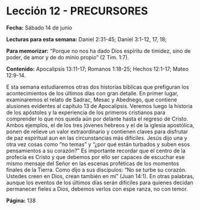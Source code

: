 # Lección 12 - PRECURSORES

**Fecha:** Sábado 14 de junio

**Lecturas para esta semana:** Daniel 2:31-45; Daniel 3:1-12, 17, 18;

**Para memorizar:** “Porque no nos ha dado Dios espíritu de timidez, sino de poder, de amor y de do­
minio propio” (2 Tim. 1:7).

**Contenido:**
Apocalipsis 13:11-17; Romanos 1:18-25; Hechos 12:1-17; Mateo 12:9-14.

E
sta semana estudiaremos otras dos historias bíblicas que prefiguran los
acontecimientos de los últimos días con gran detalle.
En primer lugar, examinaremos el relato de Sadrac, Mesac y Abednego,
que contiene alusiones evidentes al capítulo 13 de Apocalipsis. Veremos luego
la historia de los apóstoles y la experiencia de los primeros cristianos para
comprender lo que nos queda aún por delante hasta el regreso de Cristo.
Ambos ejemplos, el de los tres jóvenes hebreos y el de la iglesia apostólica,
ponen de relieve un valor extraordinario y contienen claves para disfrutar de
paz espiritual aun en las circunstancias más difíciles.
Jesús dijo una y otra vez cosas como “no temas” y “¿por qué están turbados
y suben esos pensamientos a su corazón?” Es importante recordar que el
centro de la profecía es Cristo y que debemos por ello ser capaces de escuchar
ese mismo mensaje del Señor en las escenas proféticas de los momentos
finales de la Tierra. Como dijo a sus discípulos: “No se turbe su corazón.
Ustedes creen en Dios, crean también en mí” (Juan 14:1).
En otras palabras, aunque los eventos de los últimos días serán difíciles
para quienes decidan permanecer fieles a Dios, debemos verlos con espe­
ranza, no con temor.

**Página:** 138
